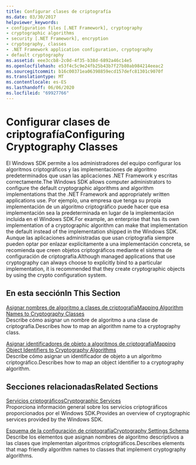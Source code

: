 ```yaml
---
title: Configurar clases de criptografía
ms.date: 03/30/2017
helpviewer_keywords:
- configuration files [.NET Framework], cryptography
- cryptographic algorithms
- security [.NET Framework], encryption
- cryptography, classes
- .NET Framework application configuration, cryptography
- default cryptography
ms.assetid: eee3ccb8-2c0d-4f35-b38d-6892a46c14e5
ms.openlocfilehash: e53f4c5c9e24fb25b43b7f27b80ab984214eeac2
ms.sourcegitcommit: b16c00371ea06398859ecd157defc81301c9070f
ms.translationtype: MT
ms.contentlocale: es-ES
ms.lasthandoff: 06/06/2020
ms.locfileid: "69927766"
---
```

# <a name="configuring-cryptography-classes"></a><span data-ttu-id="1ae60-102">Configurar clases de criptografía</span><span class="sxs-lookup"><span data-stu-id="1ae60-102">Configuring Cryptography Classes</span></span>
<span data-ttu-id="1ae60-103">El Windows SDK permite a los administradores del equipo configurar los algoritmos criptográficos y las implementaciones de algoritmo predeterminados que usan las aplicaciones .NET Framework y escritas correctamente.</span><span class="sxs-lookup"><span data-stu-id="1ae60-103">The Windows SDK allows computer administrators to configure the default cryptographic algorithms and algorithm implementations that the .NET Framework and appropriately written applications use.</span></span>  <span data-ttu-id="1ae60-104">Por ejemplo, una empresa que tenga su propia implementación de un algoritmo criptográfico puede hacer que esa implementación sea la predeterminada en lugar de la implementación incluida en el Windows SDK.</span><span class="sxs-lookup"><span data-stu-id="1ae60-104">For example, an enterprise that has its own implementation of a cryptographic algorithm can make that implementation the default instead of the implementation shipped in the Windows SDK.</span></span> <span data-ttu-id="1ae60-105">Aunque las aplicaciones administradas que usan criptografía siempre pueden optar por enlazar explícitamente a una implementación concreta, se recomienda que creen objetos criptográficos mediante el sistema de configuración de criptografía.</span><span class="sxs-lookup"><span data-stu-id="1ae60-105">Although managed applications that use cryptography can always choose to explicitly bind to a particular implementation, it is recommended that they create cryptographic objects by using the crypto configuration system.</span></span>  
  
## <a name="in-this-section"></a><span data-ttu-id="1ae60-106">En esta sección</span><span class="sxs-lookup"><span data-stu-id="1ae60-106">In This Section</span></span>  
 [<span data-ttu-id="1ae60-107">Asignar nombres de algoritmo a clases de criptografía</span><span class="sxs-lookup"><span data-stu-id="1ae60-107">Mapping Algorithm Names to Cryptography Classes</span></span>](map-algorithm-names-to-cryptography-classes.md)  
 <span data-ttu-id="1ae60-108">Describe cómo asignar un nombre de algoritmo a una clase de criptografía.</span><span class="sxs-lookup"><span data-stu-id="1ae60-108">Describes how to map an algorithm name to a cryptography class.</span></span>  
  
 [<span data-ttu-id="1ae60-109">Asignar identificadores de objeto a algoritmos de criptografía</span><span class="sxs-lookup"><span data-stu-id="1ae60-109">Mapping Object Identifiers to Cryptography Algorithms</span></span>](map-object-identifiers-to-cryptography-algorithms.md)  
 <span data-ttu-id="1ae60-110">Describe cómo asignar un identificador de objeto a un algoritmo criptográfico.</span><span class="sxs-lookup"><span data-stu-id="1ae60-110">Describes how to map an object identifier to a cryptography algorithm.</span></span>  
  
## <a name="related-sections"></a><span data-ttu-id="1ae60-111">Secciones relacionadas</span><span class="sxs-lookup"><span data-stu-id="1ae60-111">Related Sections</span></span>  
 [<span data-ttu-id="1ae60-112">Servicios criptográficos</span><span class="sxs-lookup"><span data-stu-id="1ae60-112">Cryptographic Services</span></span>](../../standard/security/cryptographic-services.md)  
 <span data-ttu-id="1ae60-113">Proporciona información general sobre los servicios criptográficos proporcionados por el Windows SDK.</span><span class="sxs-lookup"><span data-stu-id="1ae60-113">Provides an overview of cryptographic services provided by the Windows SDK.</span></span>  
  
 [<span data-ttu-id="1ae60-114">Esquema de la configuración de criptografía</span><span class="sxs-lookup"><span data-stu-id="1ae60-114">Cryptography Settings Schema</span></span>](./file-schema/cryptography/index.md)  
 <span data-ttu-id="1ae60-115">Describe los elementos que asignan nombres de algoritmo descriptivos a las clases que implementan algoritmos criptográficos.</span><span class="sxs-lookup"><span data-stu-id="1ae60-115">Describes elements that map friendly algorithm names to classes that implement cryptography algorithms.</span></span>
